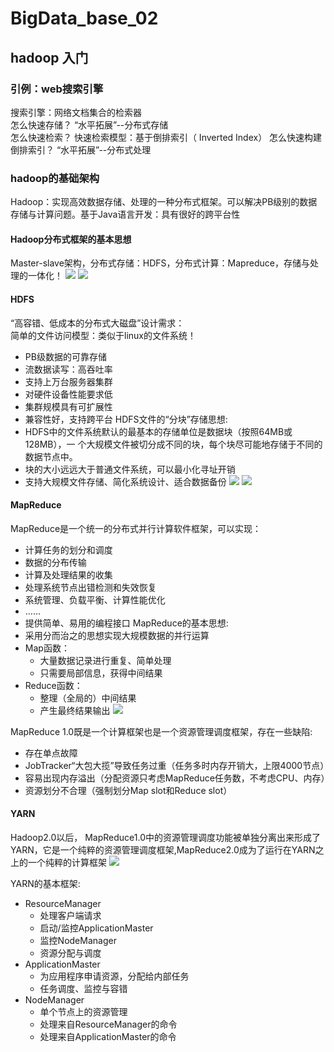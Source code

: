 # BigData_base_02

## hadoop 入门
### 引例：web搜索引擎
搜索引擎：网络文档集合的检索器   
怎么快速存储？  “水平拓展”--分布式存储    
怎么快速检索？   快速检索模型：基于倒排索引（ Inverted Index）
怎么快速构建倒排索引？   “水平拓展”--分布式处理
### hadoop的基础架构
Hadoop：实现高效数据存储、处理的一种分布式框架。可以解决PB级别的数据存储与计算问题。基于Java语言开发：具有很好的跨平台性
#### Hadoop分布式框架的基本思想
Master-slave架构，分布式存储：HDFS，分布式计算：Mapreduce，存储与处理的一体化！
![](https://raw.githubusercontent.com/QizhengZou/Drawing_bed/main/20211108185129.png)
![](https://raw.githubusercontent.com/QizhengZou/Drawing_bed/main/20211108185218.png)

#### HDFS    
“高容错、低成本的分布式大磁盘”设计需求：    
简单的文件访问模型：类似于linux的文件系统！
* PB级数据的可靠存储
* 流数据读写：高吞吐率
* 支持上万台服务器集群
* 对硬件设备性能要求低
* 集群规模具有可扩展性
* 兼容性好，支持跨平台
HDFS文件的“分块”存储思想:    
* HDFS中的文件系统默认的最基本的存储单位是数据块（按照64MB或128MB），一
个大规模文件被切分成不同的块，每个块尽可能地存储于不同的数据节点中。
* 块的大小远远大于普通文件系统，可以最小化寻址开销
* 支持大规模文件存储、简化系统设计、适合数据备份
![](https://raw.githubusercontent.com/QizhengZou/Drawing_bed/main/20211108190014.png)
![](https://raw.githubusercontent.com/QizhengZou/Drawing_bed/main/20211108192232.png)

#### MapReduce    
MapReduce是一个统一的分布式并行计算软件框架，可以实现：
* 计算任务的划分和调度
* 数据的分布传输
* 计算及处理结果的收集
* 处理系统节点出错检测和失效恢复
* 系统管理、负载平衡、计算性能优化
* ……
* 提供简单、易用的编程接口
MapReduce的基本思想:   
* 采用分而治之的思想实现大规模数据的并行运算
* Map函数：
    * 大量数据记录进行重复、简单处理
    * 只需要局部信息，获得中间结果
* Reduce函数：
    * 整理（全局的）中间结果
    * 产生最终结果输出
![](https://raw.githubusercontent.com/QizhengZou/Drawing_bed/main/20211108190837.png)

MapReduce 1.0既是一个计算框架也是一个资源管理调度框架，存在一些缺陷:    
* 存在单点故障
* JobTracker“大包大揽”导致任务过重（任务多时内存开销大，上限4000节点）
* 容易出现内存溢出（分配资源只考虑MapReduce任务数，不考虑CPU、内存）
* 资源划分不合理（强制划分Map slot和Reduce slot）
#### YARN
Hadoop2.0以后， MapReduce1.0中的资源管理调度功能被单独分离出来形成了YARN，它是一个纯粹的资源管理调度框架,MapReduce2.0成为了运行在YARN之上的一个纯粹的计算框架
![](https://raw.githubusercontent.com/QizhengZou/Drawing_bed/main/20211108185129.png)

YARN的基本框架:    
* ResourceManager
    * 处理客户端请求
    * 启动/监控ApplicationMaster
    * 监控NodeManager
    * 资源分配与调度
* ApplicationMaster
    * 为应用程序申请资源，分配给内部任务
    * 任务调度、监控与容错
* NodeManager
    * 单个节点上的资源管理
    * 处理来自ResourceManager的命令
    * 处理来自ApplicationMaster的命令



